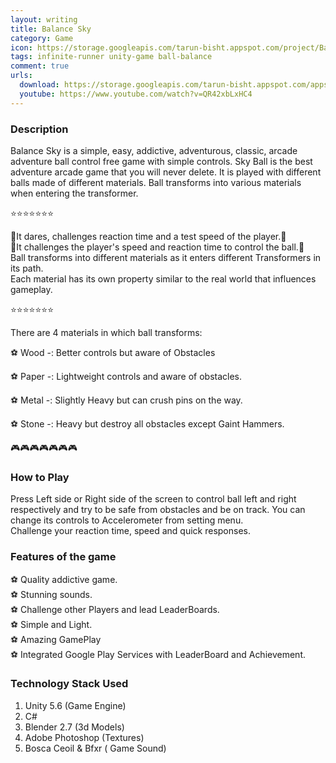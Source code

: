 ```yaml
---
layout: writing
title: Balance Sky
category: Game
icon: https://storage.googleapis.com/tarun-bisht.appspot.com/project/BalanceIcon00bebaea33811533
tags: infinite-runner unity-game ball-balance
comment: true
urls:
  download: https://storage.googleapis.com/tarun-bisht.appspot.com/apps/BalanceSky44cbe5f83e89a6c52.apk
  youtube: https://www.youtube.com/watch?v=QR42xbLxHC4
---
```


### Description

Balance Sky is a simple, easy, addictive, adventurous, classic, arcade adventure ball control free game with simple controls. Sky Ball is the best adventure arcade game that you will never delete. It is played with different balls made of different materials. Ball transforms into various materials when entering the transformer.

⭐️⭐️⭐️⭐️⭐️⭐️⭐️

😤It dares, challenges reaction time and a test speed of the player.😤  
😤It challenges the player's speed and reaction time to control the ball.😤  
Ball transforms into different materials as it enters different Transformers in its path.  
Each material has its own property similar to the real world that influences gameplay.

⭐️⭐️⭐️⭐️⭐️⭐️⭐️

There are 4 materials in which ball transforms:

⚽️ Wood -: Better controls but aware of Obstacles

⚽️ Paper -: Lightweight controls and aware of obstacles.

⚽️ Metal -: Slightly Heavy but can crush pins on the way.

⚽️ Stone -: Heavy but destroy all obstacles except Gaint Hammers.

🎮🎮🎮🎮🎮🎮🎮

### How to Play

Press Left side or Right side of the screen to control ball left and right respectively and try to be safe from obstacles and be on track. You can change its controls to Accelerometer from setting menu.  
Challenge your reaction time, speed and quick responses.

### Features of the game

⚽️ Quality addictive game.  
⚽️ Stunning sounds.  
⚽️ Challenge other Players and lead LeaderBoards.  
⚽️ Simple and Light.  
⚽️ Amazing GamePlay  
⚽️ Integrated Google Play Services with LeaderBoard and Achievement.

### Technology Stack Used

1. Unity 5.6 (Game Engine)
2. C#
3. Blender 2.7 (3d Models)
4. Adobe Photoshop (Textures)
5. Bosca Ceoil & Bfxr ( Game Sound)